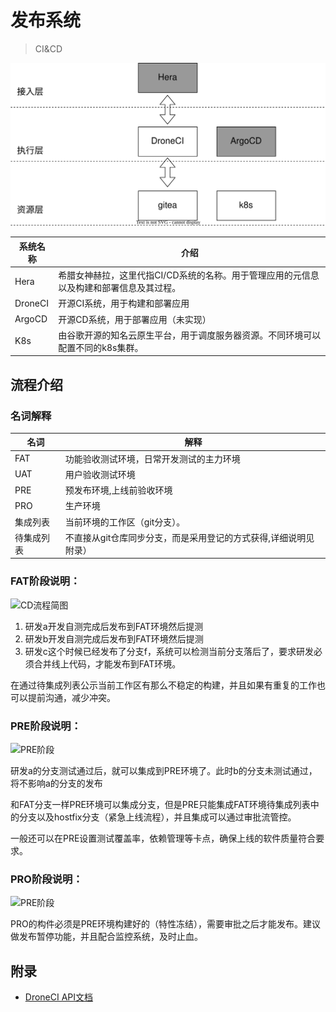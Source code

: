 # 发布系统

> CI&CD

![架构](../../diagram/drawio/hera_l1.dio.svg)

|系统名称|介绍|
|---|---|
|Hera|希腊女神赫拉，这里代指CI/CD系统的名称。用于管理应用的元信息以及构建和部署信息及其过程。
|DroneCI| 开源CI系统，用于构建和部署应用
|ArgoCD|开源CD系统，用于部署应用（未实现）
|K8s|由谷歌开源的知名云原生平台，用于调度服务器资源。不同环境可以配置不同的k8s集群。


## 流程介绍

### 名词解释

|名词|解释|
|---|---|
|FAT|功能验收测试环境，日常开发测试的主力环境
|UAT|用户验收测试环境
|PRE| 预发布环境,上线前验收环境
|PRO|生产环境
|集成列表|当前环境的工作区（git分支）。
|待集成列表|不直接从git仓库同步分支，而是采用登记的方式获得,详细说明见附录）

### FAT阶段说明：

![CD流程简图](../../static/img/cicd_fat.dio.png)

1. 研发a开发自测完成后发布到FAT环境然后提测
2. 研发b开发自测完成后发布到FAT环境然后提测
3. 研发c这个时候已经发布了分支f，系统可以检测当前分支落后了，要求研发必须合并线上代码，才能发布到FAT环境。

在通过待集成列表公示当前工作区有那么不稳定的构建，并且如果有重复的工作也可以提前沟通，减少冲突。


### PRE阶段说明：

![PRE阶段](../../static/img/cicd_pre.dio.png)


研发a的分支测试通过后，就可以集成到PRE环境了。此时b的分支未测试通过，将不影响a的分支的发布

和FAT分支一样PRE环境可以集成分支，但是PRE只能集成FAT环境待集成列表中的分支以及hostfix分支（紧急上线流程），并且集成可以通过审批流管控。

一般还可以在PRE设置测试覆盖率，依赖管理等卡点，确保上线的软件质量符合要求。

### PRO阶段说明：

![PRE阶段](../../static/img/cicd_pro.dio.png)


PRO的构件必须是PRE环境构建好的（特性冻结），需要审批之后才能发布。建议做发布暂停功能，并且配合监控系统，及时止血。


## 附录

* [DroneCI API文档](https://docs.drone.io/api/overview/)
